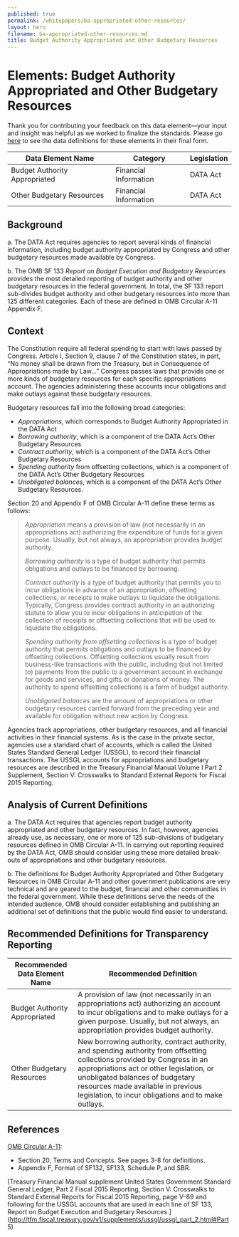 ```yaml
---
published: true
permalink: /whitepapers/ba-appropriated-other-resources/
layout: hero
filename: ba-appropriated-other-resources.md
title: Budget Authority Appropriated and Other Budgetary Resources
---
```


# Elements: Budget Authority Appropriated and Other Budgetary Resources

Thank you for contributing your feedback on this data element—your input and insight was helpful as we worked to finalize the standards. Please go [here](https://max.gov/maxportal/assets/public/offm/DataStandardsFinal.htm "Federal Spending Transparency Standards") to see the data definitions for these elements in their final form.

<table>
  <thead>
    <tr>
      <th scope ="col">Data Element Name</th>
      <th scope ="col">Category</th>
      <th scope="col">Legislation</th>
    </tr>
  </thead>
  <tr>
    <td>Budget Authority Appropriated</td>
    <td>Financial Information</td>
    <td>DATA Act</td>
  </tr>
  <tr>
    <td>Other Budgetary Resources</td>
    <td>Financial Information</td>
    <td>DATA Act</td>
  </tr>
</table>

## Background

a. The DATA Act requires agencies to report several kinds of financial information, including budget authority appropriated by Congress and other budgetary resources made available by Congress.

b. The OMB SF 133 _Report on Budget Execution and Budgetary Resources_ provides the most detailed reporting of budget authority and other budgetary resources in the federal government.  In total, the SF 133 report sub-divides budget authority and other budgetary resources into more than 125 different categories.  Each of these are defined in OMB Circular A-11 Appendix F.

## Context

The Constitution require all federal spending to start with laws passed by Congress.  Article I, Section 9, clause 7 of the Constitution states, in part, “No money shall be drawn from the Treasury, but in Consequence of Appropriations made by Law…”  Congress passes laws that provide one or more kinds of budgetary resources for each specific appropriations account.  The agencies administering these accounts incur obligations and make outlays against these budgetary resources.

Budgetary resources fall into the following broad categories:

* _Appropriations_, which corresponds to Budget Authority Appropriated in the DATA Act
* _Borrowing authority_, which is a component of the DATA Act’s Other Budgetary Resources
* _Contract authority_, which is a component of the DATA Act’s Other Budgetary Resources
* _Spending authority_ from offsetting collections, which is a component of the DATA Act’s Other Budgetary Resources
* _Unobligated balances_, which is a component of the DATA Act’s Other Budgetary Resources.  

Section 20 and Appendix F of OMB Circular A-11 define these terms as follows:

>_Appropriation_ means a provision of law (not necessarily in an appropriations act) authorizing the expenditure of funds for a given purpose. Usually, but not always, an appropriation provides budget authority.
>
>_Borrowing authority_ is a type of budget authority that permits obligations and outlays to be financed by borrowing.
>
>_Contract authority_ is a type of budget authority that permits you to incur obligations in advance of an appropriation, offsetting collections, or receipts to make outlays to liquidate the obligations.  Typically, Congress provides contract authority in an authorizing statute to allow you to incur obligations in anticipation of the collection of receipts or offsetting collections that will be used to liquidate the obligations.
>
>_Spending authority from offsetting collections_ is a type of budget authority that permits obligations and outlays to be financed by offsetting collections.  Offsetting collections usually result from business-like transactions with the public, including (but not limited to) payments from the public to a government account in exchange for goods and services, and gifts or donations of money.  The authority to spend offsetting collections is a form of budget authority.
>
>_Unobligated balances_ are the amount of appropriations or other budgetary resources carried forward from the preceding year and available for obligation without new action by Congress.

Agencies track appropriations, other budgetary resources, and all financial activities in their financial systems.  As is the case in the private sector, agencies use a standard chart of accounts, which is called the United States Standard General Ledger (USSGL), to record their financial transactions.  The USSGL accounts for appropriations and budgetary resources are described in the Treasury Financial Manual Volume I Part 2 Supplement, Section V: Crosswalks to Standard External Reports for Fiscal 2015 Reporting.

## Analysis of Current Definitions

a. The DATA Act requires that agencies report budget authority appropriated and other budgetary resources.  In fact, however, agencies already use, as necessary, one or more of 125 sub-divisions of budgetary resources defined in OMB Circular A-11.  In carrying out reporting required by the DATA Act, OMB should consider using these more detailed break-outs of appropriations and other budgetary resources.

b. The definitions for Budget Authority Appropriated and Other Budgetary Resources in OMB Circular A-11 and other government publications are very technical and are geared to the budget, financial and other communities in the federal government.  While these definitions serve the needs of the intended audience, OMB should consider establishing and publishing an additional set of definitions that the public would find easier to understand.

## Recommended Definitions for Transparency Reporting

<table>
  <thead>
    <tr>
      <th scope="col">Recommended Data Element Name</th>
      <th scope="col">Recommended Definition</th>
    </tr>
  </thead>
  <tr>
    <td>Budget Authority Appropriated</td>
    <td>A provision of law (not necessarily in an appropriations act) authorizing an account to incur obligations and to make outlays for a given purpose. Usually, but not always, an appropriation provides budget authority.</td>
  </tr>
  <tr>
    <td>Other Budgetary Resources</td>
    <td>New borrowing authority, contract authority, and spending authority from offsetting collections provided by Congress in an appropriations act or other legislation, or unobligated balances of budgetary resources made available in previous legislation, to incur obligations and to make outlays.</td>
  </tr>
</table>

## References

[OMB Circular A-11](http://www.whitehouse.gov/omb/circulars_a11_current_year_a11_toc/):

* Section 20, Terms and Concepts. See pages 3-8 for definitions.
* Appendix F, Format of SF132, SF133, Schedule P, and SBR.

[Treasury Financial Manual supplement United States Government Standard General Ledger, Part 2 Fiscal 2015 Reporting, Section V: Crosswalks to Standard External Reports for Fiscal 2015 Reporting, page V-89 and following for the USSGL accounts that are used in each line of SF 133, Report on Budget Execution and Budgetary Resources.](http://tfm.fiscal.treasury.gov/v1/supplements/ussgl/ussgl_part_2.html#Part 5)
